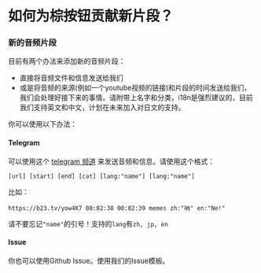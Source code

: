 # 如何为棕按钮贡献新片段？
### 新的音频片段
目前有两个办法来添加新的音频片段：
- 直接将音频文件和信息发送给我们
- 或是将音频的来源(例如一个youtube视频的链接)和片段的时间发送给我们，我们会处理好接下来的事情。请附带上名字和分类，i18n是强烈建议的，目前我们支持英文和中文，计划在未来加入对日文的支持。

你可以使用以下办法：

#### Telegram
可以使用这个 [telegram 频道](https://t.me/rushiamajikawaii) 来发送音频和信息。请使用这个格式：

`[url] [start] [end] [cat] [lang:"name"] [lang:"name"]`

比如：

`https://b23.tv/yow4K7 00:02:38 00:02:39 memes zh:"呐" en:"Ne!"`

请不要忘记`"name"`的引号！支持的`lang`有`zh, jp, en`

#### Issue
你也可以使用Github Issue。使用我们的Issue模板。